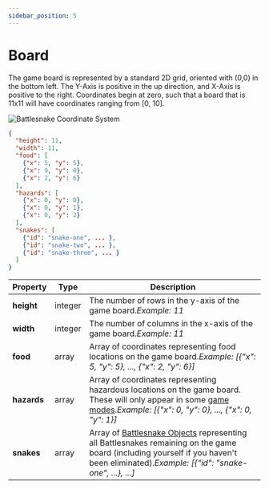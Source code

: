 ```yaml
---
sidebar_position: 5
---
```


# Board

The game board is represented by a standard 2D grid, oriented with (0,0) in the bottom left. The Y-Axis is positive in the up direction, and X-Axis is positive to the right. Coordinates begin at zero, such that a board that is 11x11 will have coordinates ranging from \[0, 10].

![Battlesnake Coordinate System](/img/coordinate_system.png)

```json
{
  "height": 11,
  "width": 11,
  "food": [
    {"x": 5, "y": 5}, 
    {"x": 9, "y": 0}, 
    {"x": 2, "y": 6}
  ],
  "hazards": [
    {"x": 0, "y": 0}, 
    {"x": 0, "y": 1}, 
    {"x": 0, "y": 2}
  ],
  "snakes": [
    {"id": "snake-one", ... },
    {"id": "snake-two", ... },
    {"id": "snake-three", ... }
  ]
}
```

| **Property** | **Type** | **Description**                                                                                                                                                                                                      |
| ------------ | -------- | -------------------------------------------------------------------------------------------------------------------------------------------------------------------------------------------------------------------- |
| **height**   | integer  | The number of rows in the y-axis of the game board.<em>Example: 11</em>                                                                                                                                              |
| **width**    | integer  | The number of columns in the x-axis of the game board.<em>Example: 11</em>                                                                                                                                           |
| **food**     | array    | Array of coordinates representing food locations on the game board.<em>Example: [{"x": 5, "y": 5}, ..., {"x": 2, "y": 6}]</em>                                                                                       |
| **hazards**  | array    | Array of coordinates representing hazardous locations on the game board. These will only appear in some [game modes](../../guides/game-modes).<em>Example: [{"x": 0, "y": 0}, ..., {"x": 0, "y": 1}]</em> |
| **snakes**   | array    | Array of [Battlesnake Objects](battlesnake.md) representing all Battlesnakes remaining on the game board (including yourself if you haven't been eliminated).<em>Example: [{"id": "snake-one", ...}, ...]</em>       |
